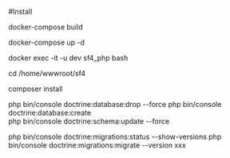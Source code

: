 #Install

docker-compose build

docker-compose up -d

docker exec -it -u dev sf4_php bash

cd /home/wwwroot/sf4

composer install

php bin/console doctrine:database:drop --force
php bin/console doctrine:database:create               
php bin/console doctrine:schema:update --force

php bin/console doctrine:migrations:status --show-versions
php bin/console doctrine:migrations:migrate --version xxx




